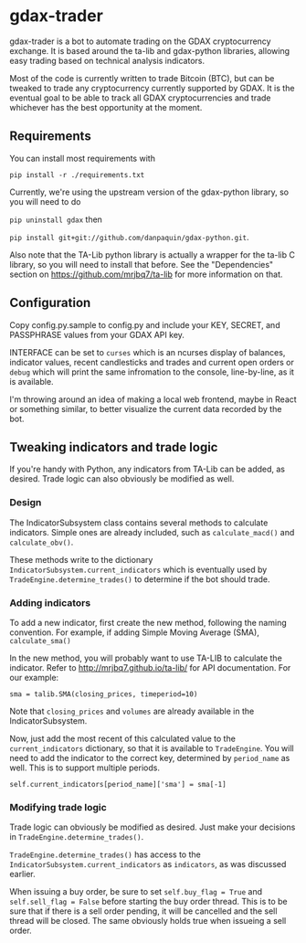 # gdax-trader

gdax-trader is a bot to automate trading on the GDAX cryptocurrency exchange. It is based around the ta-lib and gdax-python libraries, allowing easy trading based on technical analysis indicators.

Most of the code is currently written to trade Bitcoin (BTC), but can be tweaked to trade any cryptocurrency currently supported by GDAX. It is the eventual goal to be able to track all GDAX cryptocurrencies and trade whichever has the best opportunity at the moment.

## Requirements

You can install most requirements with 

`pip install -r ./requirements.txt`

Currently, we're using the upstream version of the gdax-python library, so you will need to do

`pip uninstall gdax` then

`pip install git+git://github.com/danpaquin/gdax-python.git`. 

Also note that the TA-Lib python library is actually a wrapper for the ta-lib C library, so you will need to install that before. See the "Dependencies" section on https://github.com/mrjbq7/ta-lib for more information on that.

## Configuration

Copy config.py.sample to config.py and include your KEY, SECRET, and PASSPHRASE values from your GDAX API key.

INTERFACE can be set to `curses` which is an ncurses display of balances, indicator values, recent candlesticks and trades and current open orders or `debug` which will print the same infromation to the console, line-by-line, as it is available.

I'm throwing around an idea of making a local web frontend, maybe in React or something similar, to better visualize the current data recorded by the bot.

## Tweaking indicators and trade logic

If you're handy with Python, any indicators from TA-Lib can be added, as desired. Trade logic can also obviously be modified as well.

### Design

The IndicatorSubsystem class contains several methods to calculate indicators. Simple ones are already included, such as `calculate_macd()` and `calculate_obv()`.

These methods write to the dictionary `IndicatorSubsystem.current_indicators` which is eventually used by `TradeEngine.determine_trades()` to determine if the bot should trade.

### Adding indicators

To add a new indicator, first create the new method, following the naming convention. For example, if adding Simple Moving Average (SMA), `calculate_sma()`

In the new method, you will probably want to use TA-LIB to calculate the indicator. Refer to http://mrjbq7.github.io/ta-lib/  for API documentation. For our example:

`sma = talib.SMA(closing_prices, timeperiod=10)`

Note that `closing_prices` and  `volumes` are already available in the IndicatorSubsystem.

Now, just add the most recent of this calculated value to the `current_indicators` dictionary, so that it is available to `TradeEngine`. You will need to add the indicator to the correct key, determined by `period_name` as well. This is to support multiple periods.

`self.current_indicators[period_name]['sma'] = sma[-1]`

### Modifying trade logic

Trade logic can obviously be modified as desired. Just make your decisions in `TradeEngine.determine_trades()`.

`TradeEngine.determine_trades()` has access to the `IndicatorSubsystem.current_indicators` as `indicators`, as was discussed earlier.

When issuing a buy order, be sure to set `self.buy_flag = True` and `self.sell_flag = False` before starting the buy order thread. This is to be sure that if there is a sell order pending, it will be cancelled and the sell thread will be closed. The same obviously holds true when issueing a sell order.
